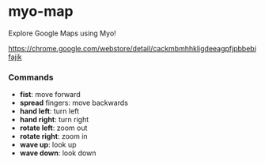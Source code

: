 myo-map
=======

Explore Google Maps using Myo!

https://chrome.google.com/webstore/detail/cackmbmhhkligdeeagpfjpbbebifajik

### Commands
- **fist**: move forward
- **spread** fingers: move backwards
- **hand left**: turn left
- **hand right**: turn right
- **rotate left**: zoom out
- **rotate right**: zoom in
- **wave up**: look up
- **wave down**: look down
